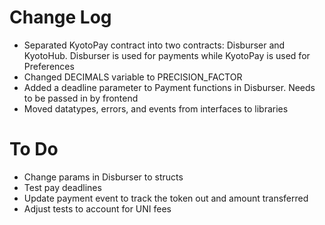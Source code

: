 # Change Log

- Separated KyotoPay contract into two contracts: Disburser and KyotoHub. 
Disburser is used for payments while KyotoPay is used for Preferences
- Changed DECIMALS variable to PRECISION_FACTOR
- Added a deadline parameter to Payment functions in Disburser. Needs to be passed in by frontend
- Moved datatypes, errors, and events from interfaces to libraries

# To Do
- Change params in Disburser to structs
- Test pay deadlines
- Update payment event to track the token out and amount transferred
- Adjust tests to account for UNI fees